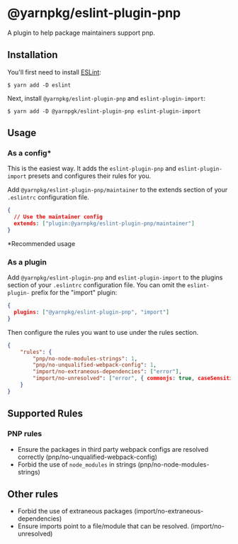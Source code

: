 # @yarnpkg/eslint-plugin-pnp

A plugin to help package maintainers support pnp.

## Installation

You'll first need to install [ESLint](http://eslint.org):

```
$ yarn add -D eslint
```

Next, install `@yarnpkg/eslint-plugin-pnp` and `eslint-plugin-import`:

```
$ yarn add -D @yarnpgk/eslint-plugin-pnp eslint-plugin-import
```

## Usage

### As a config*

This is the easiest way. It adds the `eslint-plugin-pnp` and `eslint-plugin-import` presets and configures their rules for you.

Add `@yarnpkg/eslint-plugin-pnp/maintainer` to the extends section of your `.eslintrc` configuration file. 

```json
{
  // Use the maintainer config
  extends: ["plugin:@yarnpkg/eslint-plugin-pnp/maintainer"] 
}
```
*Recommended usage

### As a plugin 

Add `@yarnpkg/eslint-plugin-pnp` and `eslint-plugin-import` to the plugins section of your `.eslintrc` configuration file. You can omit the `eslint-plugin-` prefix for the "import" plugin:

```json
{
  plugins: ["@yarnpkg/eslint-plugin-pnp", "import"]
}
```

Then configure the rules you want to use under the rules section.

```json
{
    "rules": {
        "pnp/no-node-modules-strings": 1,
        "pnp/no-unqualified-webpack-config": 1,
        "import/no-extraneous-dependencies": ["error"],
        "import/no-unresolved": ["error", { commonjs: true, caseSensitive: true }]
    }
}
```

## Supported Rules

### PNP rules

- Ensure the packages in third party webpack configs are resolved correctly (pnp/no-unqualified-webpack-config)
- Forbid the use of `node_modules` in strings (pnp/no-node-modules-strings)

## Other rules

- Forbid the use of extraneous packages (import/no-extraneous-dependencies)
- Ensure imports point to a file/module that can be resolved. (import/no-unresolved)
